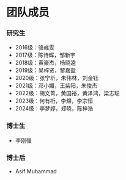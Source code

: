# 团队成员

### 研究生

- 2016级：骆彧雯
- 2017级：陈诗辉，邹新宇
- 2018级：黄豪杰，杨晓逵
- 2019级：吴梓贤，黎嘉盈
- 2020级：张宁圻，朱伟林，刘金钰
- 2021级：邓小媚，王紫阳，朱俊杰
- 2022级：胡文菁，黄国裕，黄泽鸿，梁志聪
- 2023级：何有桁，李煜，李宗恒
- 2024级：李梦婷，郑晓，陈梓浩

### 博士生

- 李刚强



### 博士后

- Asif Muhammad



